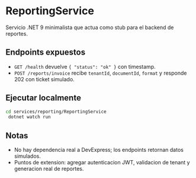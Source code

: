 ﻿# ReportingService

Servicio .NET 9 minimalista que actua como stub para el backend de reportes.

## Endpoints expuestos

- `GET /health` devuelve `{ "status": "ok" }` con timestamp.
- `POST /reports/invoice` recibe `tenantId`, `documentId`, `format` y responde 202 con ticket simulado.

## Ejecutar localmente

```bash
cd services/reporting/ReportingService
 dotnet watch run
```

## Notas

- No hay dependencia real a DevExpress; los endpoints retornan datos simulados.
- Puntos de extension: agregar autenticacion JWT, validacion de tenant y generacion real de reportes.
